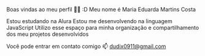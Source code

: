 Boas vindas ao meu perfil 💙💙 :D
Meu nome é Maria Eduarda Martins Costa

Estou estudando na Alura
Estou me desenvolvendo na linguagem JavaScript
Utilizo esse espaço para minha organização e compartilhamento dos meu projetos desenvolvidos

Você pode entrar em contato comigo 📫
dudix0911@gmail.com

